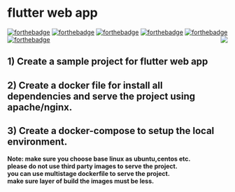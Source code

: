 # flutter web app
[![forthebadge](https://forthebadge.com/images/badges/built-with-love.svg)](https://forthebadge.com)
[![forthebadge](https://forthebadge.com/images/badges/built-for-android.svg)](https://forthebadge.com)
[![forthebadge](https://forthebadge.com/images/badges/0-percent-optimized.svg)](https://forthebadge.com)
[![forthebadge](https://forthebadge.com/images/badges/powered-by-coffee.svg)](https://forthebadge.com)
[![forthebadge](https://forthebadge.com/images/badges/powered-by-responsibility.svg)](https://forthebadge.com)
[![forthebadge](https://forthebadge.com/images/badges/built-by-developers.svg)](https://forthebadge.com)
<img align='right' src="https://miro.medium.com/max/624/1*hWVuG63ZyXU7o8idgUHW5g.gif">

## 1) Create a sample project for flutter web app
## 2) Create a docker file for install all dependencies and serve the project using apache/nginx.
## 3) Create a docker-compose to setup the local environment.

**Note: make sure you choose base linux as ubuntu,centos etc.**<br />
**please do not use third party images to  serve the project.**<br />
**you can use multistage dockerfile to serve the project.**<br />
**make sure layer of build the images must be less.**<br />
